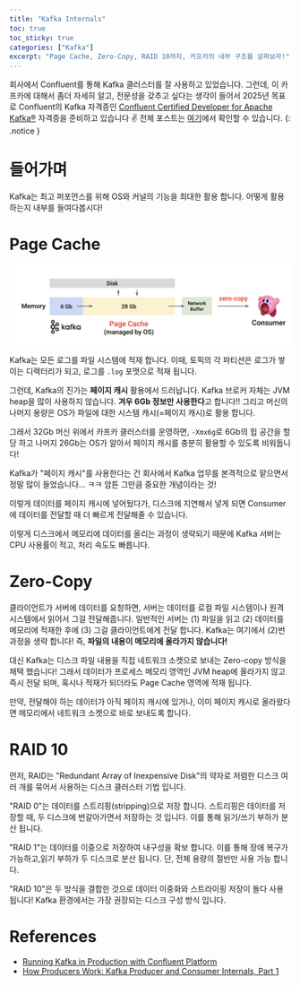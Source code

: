 ```yaml
---
title: "Kafka Internals"
toc: true
toc_sticky: true
categories: ["Kafka"]
excerpt: "Page Cache, Zero-Copy, RAID 10까지, 카프카의 내부 구조를 살펴보자!"
---
```


회사에서 Confluent를 통해 Kafka 클러스터를 잘 사용하고 있었습니다. 그런데, 이 카프카에 대해서 좀더 자세히 알고, 전문성을 갖추고 싶다는 생각이 들어서 2025년 목표로 Confluent의 Kafka 자격증인 [Confluent Certified Developer for Apache Kafka®](https://training.confluent.io/examdetail/confluent-dev) 자격증을 준비하고 있습니다 ✌️ 전체 포스트는 [여기](/categories/kafka)에서 확인할 수 있습니다.
{: .notice }

# 들어가며

Kafka는 최고 퍼포먼스를 위해 OS와 커널의 기능을 최대한 활용 합니다. 어떻게 활용하는지 내부를 들여다봅시다!

# Page Cache

![](/images/development/kafka/kafka-internals.png)

Kafka는 모든 로그를 파일 시스템에 적재 합니다. 이때, 토픽의 각 파티션은 로그가 쌓이는 디렉터리가 되고, 로그를 `.log` 포맷으로 적재 됩니다.

그런데, Kafka의 진가는 **페이지 캐시** 활용에서 드러납니다. Kafka 브로커 자체는 JVM heap을 많이 사용하지 않습니다. **겨우 6Gb 정보만 사용한다**고 합니다!! 그리고 머신의 나머지 용량은 OS가 파일에 대한 시스템 캐시(=페이지 캐시)로 활용 합니다.

그래서 32Gb 머신 위에서 카프카 클러스터를 운영하면, `-Xmx6g`로 6Gb의 힙 공간을 할당 하고 나머지 26Gb는 OS가 알아서 페이지 캐시를 충분히 활용할 수 있도록 비워둡니다!

Kafka가 "페이지 캐시"를 사용한다는 건 회사에서 Kafka 업무를 본격적으로 맡으면서 정말 많이 들었습니다... ㅋㅋ 암튼 그만큼 중요한 개념이라는 것!

이렇게 데이터를 페이지 캐시에 넣어뒀다가, 디스크에 지연해서 넣게 되면 Consumer에 데이터를 전달할 때 더 빠르게 전달해줄 수 있습니다.

이렇게 디스크에서 메모리에 데이터를 올리는 과정이 생략되기 때문에 Kafka 서버는 CPU 사용률이 적고, 처리 속도도 빠릅니다.

# Zero-Copy

클라이언트가 서버에 데이터를 요청하면, 서버는 데이터를 로컬 파일 시스템이나 원격 시스템에서 읽어서 그걸 전달해줍니다. 일반적인 서버는 (1) 파일을 읽고 (2) 데이터를 메모리에 적재한 후에 (3) 그걸 클라이언트에게 전달 합니다. Kafka는 여기에서 (2)번 과정을 생략 합니다! 즉, **파일의 내용이 메모리에 올라가지 않습니다!**

대신 Kafka는 디스크 파일 내용을 직접 네트워크 소켓으로 보내는 Zero-copy 방식을 채택 했습니다! 그래서 데이터가 프로세스 메모리 영역인 JVM heap에 올라가지 않고 즉시 전달 되며, 혹시나 적재가 되더라도 Page Cache 영역에 적재 됩니다.

만약, 전달해야 하는 데이터가 아직 페이지 캐시에 있거나, 이미 페이지 캐시로 올라왔다면 메모리에서 네트워크 소켓으로 바로 보내도록 합니다.

# RAID 10

먼저, RAID는 "Redundant Array of Inexpensive Disk"의 약자로 저렴한 디스크 여러 개를 묶어서 사용하는 디스크 클러스터 기법 입니다.

"RAID 0"는 데이터를 스트리핑(stripping)으로 저장 합니다. 스트리핑은 데이터를 저장할 때, 두 디스크에 번갈아가면서 저장하는 것 입니다. 이를 통해 읽기/쓰기 부하가 분산 됩니다.

"RAID 1"는 데이터를 이중으로 저장하여 내구성을 확보 합니다. 이를 통해 장애 복구가 가능하고,읽기 부하가 두 디스크로 분산 됩니다. 단, 전체 용량의 절반만 사용 가능 합니다.

"RAID 10"은 두 방식을 결합한 것으로 데이터 이중화와 스트라이핑 저장이 돌다 사용 됩니다!
Kafka 환경에서는 가장 권장되는 디스크 구성 방식 입니다.

# References

- [Running Kafka in Production with Confluent Platform](https://docs.confluent.io/platform/current/kafka/deployment.html)
- [How Producers Work: Kafka Producer and Consumer Internals, Part 1](https://www.confluent.io/blog/kafka-producer-internals-preparing-event-data/)
